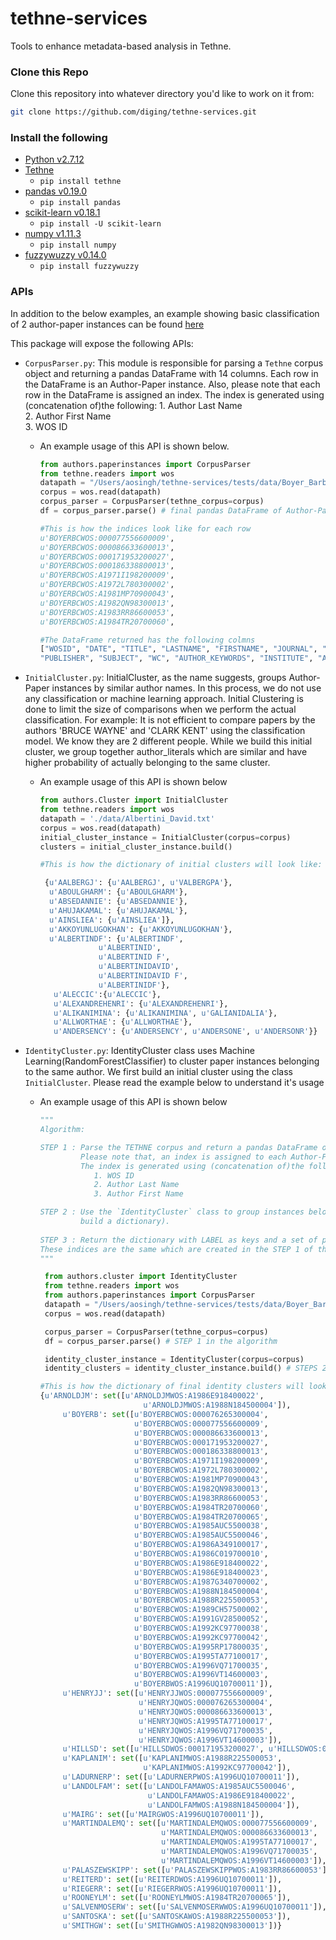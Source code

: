 # tethne-services
Tools to enhance metadata-based analysis in Tethne.


### Clone this Repo
Clone this repository into whatever directory you'd like to work on it from:

```bash
git clone https://github.com/diging/tethne-services.git
```

### Install the following
*   [Python v2.7.12](https://www.python.org/downloads/release/python-2712/)
*   [Tethne](http://pythonhosted.org/tethne/)
    *   `pip install tethne`
*   [pandas v0.19.0](http://pandas.pydata.org/)
    *   `pip install pandas`
*   [scikit-learn v0.18.1](http://scikit-learn.org/stable/)
    *   `pip install -U scikit-learn`
*   [numpy v1.11.3](http://www.numpy.org/)
    *   `pip install numpy`
*   [fuzzywuzzy v0.14.0](https://pypi.python.org/pypi/fuzzywuzzy)
    *   `pip install fuzzywuzzy`


### APIs

In addition to the below examples, an example showing basic classification of 2 author-paper instances can be found [here](https://github.com/diging/tethne-services/tree/master/classificationmodels#serialized-models)

This package will expose the following APIs:

* `CorpusParser.py`: 
This module is responsible for parsing a `Tethne` corpus object and returning a pandas DataFrame with 14 columns. 
Each row in the DataFrame is an Author-Paper instance. Also, please note that each row in the DataFrame is assigned an index.
The index is generated using (concatenation of)the following:
                    1. Author Last Name         
                    2. Author First Name             
                    3. WOS ID

    * An example usage of this API is shown below.
    
        ```python
        from authors.paperinstances import CorpusParser
        from tethne.readers import wos
        datapath = "/Users/aosingh/tethne-services/tests/data/Boyer_Barbara.txt"
        corpus = wos.read(datapath)
        corpus_parser = CorpusParser(tethne_corpus=corpus)
        df = corpus_parser.parse() # final pandas DataFrame of Author-Paper instances.
        
        #This is how the indices look like for each row
        u'BOYERBCWOS:000077556600009',
        u'BOYERBCWOS:000086633600013',
        u'BOYERBCWOS:000171953200027',
        u'BOYERBCWOS:000186338800013',
        u'BOYERBCWOS:A1971I198200009',
        u'BOYERBCWOS:A1972L780300002',
        u'BOYERBCWOS:A1981MP70900043',
        u'BOYERBCWOS:A1982QN98300013',
        u'BOYERBCWOS:A1983RR86600053',
        u'BOYERBCWOS:A1984TR20700060',
        
        #The DataFrame returned has the following colmns
        ["WOSID", "DATE", "TITLE", "LASTNAME", "FIRSTNAME", "JOURNAL", "EMAILADDRESS",
        "PUBLISHER", "SUBJECT", "WC", "AUTHOR_KEYWORDS", "INSTITUTE", "AUTH_LITERAL", "CO-AUTHORS"]
        
        ```
     
* `InitialCluster.py`: 
InitialCluster, as the name suggests, groups Author-Paper instances by similar author names. In this process, we
do not use any classification or machine learning approach. Initial Clustering is done to limit the size of comparisons when we perform the actual classification.
For example: It is not efficient to compare papers by the authors 'BRUCE WAYNE' and 'CLARK KENT' using the classification model. We know they are 2 different people.
While we build this initial cluster, we group together author_literals which are similar and have higher probability of actually belonging to the same cluster.

    * An example usage of this API is shown below 
    
        ```python
        from authors.Cluster import InitialCluster
        from tethne.readers import wos
        datapath = './data/Albertini_David.txt'
        corpus = wos.read(datapath)
        initial_cluster_instance = InitialCluster(corpus=corpus)
        clusters = initial_cluster_instance.build()
        
        #This is how the dictionary of initial clusters will look like:
        
         {u'AALBERGJ': {u'AALBERGJ', u'VALBERGPA'},
          u'ABOULGHARM': {u'ABOULGHARM'},
          u'ABSEDANNIE': {u'ABSEDANNIE'},
          u'AHUJAKAMAL': {u'AHUJAKAMAL'},
          u'AINSLIEA': {u'AINSLIEA']},
          u'AKKOYUNLUGOKHAN': {u'AKKOYUNLUGOKHAN'},
          u'ALBERTINDF': {u'ALBERTINDF',
                     u'ALBERTINID',
                     u'ALBERTINID F',
                     u'ALBERTINIDAVID',
                     u'ALBERTINIDAVID F',
                     u'ALBERTINIDF'},
           u'ALECCIC':{u'ALECCIC'},
           u'ALEXANDREHENRI': {u'ALEXANDREHENRI'},
           u'ALIKANIMINA': {u'ALIKANIMINA', u'GALIANIDALIA'},
           u'ALLWORTHAE': {u'ALLWORTHAE'},
           u'ANDERSENCY': {u'ANDERSENCY', u'ANDERSONE', u'ANDERSONR'}}
        
        
        ```

* `IdentityCluster.py`: 
IdentityCluster class uses Machine Learning(RandomForestClassifier) to cluster paper instances belonging to the same
author. We first build an initial cluster using the class `InitialCluster`. Please read the example below to understand it's usage

    * An example usage of this API is shown below 
    
        ```python
        """
        Algorithm: 
        
        STEP 1 : Parse the TETHNE corpus and return a pandas DataFrame of Author-paper instances. 
                 Please note that, an index is assigned to each Author-Paper instance.
                 The index is generated using (concatenation of)the following:
                    1. WOS ID
                    2. Author Last Name
                    3. Author First Name

        STEP 2 : Use the `IdentityCluster` class to group instances belonging to the same class(Basically, 
                 build a dictionary).   
              
        STEP 3 : Return the dictionary with LABEL as keys and a set of pandas DataFrame indexes as values. 
        These indices are the same which are created in the STEP 1 of the algorithm
        """
        
         from authors.cluster import IdentityCluster
         from tethne.readers import wos
         from authors.paperinstances import CorpusParser
         datapath = "/Users/aosingh/tethne-services/tests/data/Boyer_Barbara.txt"
         corpus = wos.read(datapath)

         corpus_parser = CorpusParser(tethne_corpus=corpus)
         df = corpus_parser.parse() # STEP 1 in the algorithm

         identity_cluster_instance = IdentityCluster(corpus=corpus)
         identity_clusters = identity_cluster_instance.build() # STEPS 2 and 3 in the algorithm
        
        #This is how the dictionary of final identity clusters will look like:
        {u'ARNOLDJM': set([u'ARNOLDJMWOS:A1986E918400022',
                               u'ARNOLDJMWOS:A1988N184500004']),
             u'BOYERB': set([u'BOYERBCWOS:000076265300004',
                             u'BOYERBCWOS:000077556600009',
                             u'BOYERBCWOS:000086633600013',
                             u'BOYERBCWOS:000171953200027',
                             u'BOYERBCWOS:000186338800013',
                             u'BOYERBCWOS:A1971I198200009',
                             u'BOYERBCWOS:A1972L780300002',
                             u'BOYERBCWOS:A1981MP70900043',
                             u'BOYERBCWOS:A1982QN98300013',
                             u'BOYERBCWOS:A1983RR86600053',
                             u'BOYERBCWOS:A1984TR20700060',
                             u'BOYERBCWOS:A1984TR20700065',
                             u'BOYERBCWOS:A1985AUC5500038',
                             u'BOYERBCWOS:A1985AUC5500046',
                             u'BOYERBCWOS:A1986A349100017',
                             u'BOYERBCWOS:A1986C019700010',
                             u'BOYERBCWOS:A1986E918400022',
                             u'BOYERBCWOS:A1986E918400023',
                             u'BOYERBCWOS:A1987G340700002',
                             u'BOYERBCWOS:A1988N184500004',
                             u'BOYERBCWOS:A1988R225500053',
                             u'BOYERBCWOS:A1989CH57500002',
                             u'BOYERBCWOS:A1991GV28500052',
                             u'BOYERBCWOS:A1992KC97700038',
                             u'BOYERBCWOS:A1992KC97700042',
                             u'BOYERBCWOS:A1995RP17800035',
                             u'BOYERBCWOS:A1995TA77100017',
                             u'BOYERBCWOS:A1996VQ71700035',
                             u'BOYERBCWOS:A1996VT14600003',
                             u'BOYERBWOS:A1996UQ10700011']),
             u'HENRYJJ': set([u'HENRYJJWOS:000077556600009',
                              u'HENRYJQWOS:000076265300004',
                              u'HENRYJQWOS:000086633600013',
                              u'HENRYJQWOS:A1995TA77100017',
                              u'HENRYJQWOS:A1996VQ71700035',
                              u'HENRYJQWOS:A1996VT14600003']),
             u'HILLSD': set([u'HILLSDWOS:000171953200027', u'HILLSDWOS:000186338800013']),
             u'KAPLANIM': set([u'KAPLANIMWOS:A1988R225500053',
                               u'KAPLANIMWOS:A1992KC97700042']),
             u'LADURNERP': set([u'LADURNERPWOS:A1996UQ10700011']),
             u'LANDOLFAM': set([u'LANDOLFAMAWOS:A1985AUC5500046',
                                u'LANDOLFAMAWOS:A1986E918400022',
                                u'LANDOLFAMWOS:A1988N184500004']),
             u'MAIRG': set([u'MAIRGWOS:A1996UQ10700011']),
             u'MARTINDALEMQ': set([u'MARTINDALEMQWOS:000077556600009',
                                   u'MARTINDALEMQWOS:000086633600013',
                                   u'MARTINDALEMQWOS:A1995TA77100017',
                                   u'MARTINDALEMQWOS:A1996VQ71700035',
                                   u'MARTINDALEMQWOS:A1996VT14600003']),
             u'PALASZEWSKIPP': set([u'PALASZEWSKIPPWOS:A1983RR86600053']),
             u'REITERD': set([u'REITERDWOS:A1996UQ10700011']),
             u'RIEGERR': set([u'RIEGERRWOS:A1996UQ10700011']),
             u'ROONEYLM': set([u'ROONEYLMWOS:A1984TR20700065']),
             u'SALVENMOSERW': set([u'SALVENMOSERWWOS:A1996UQ10700011']),
             u'SANTOSKA': set([u'SANTOSKAWOS:A1988R225500053']),
             u'SMITHGW': set([u'SMITHGWWOS:A1982QN98300013'])}
        ```
 

 

